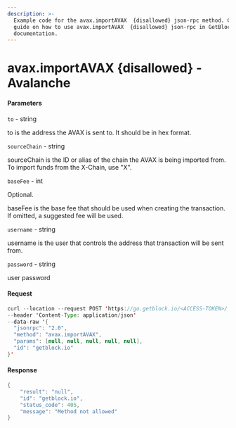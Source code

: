 ```yaml
---
description: >-
  Example code for the avax.importAVAX  {disallowed} json-rpc method. Сomplete
  guide on how to use avax.importAVAX  {disallowed} json-rpc in GetBlock.io Web3
  documentation.
---
```


# avax.importAVAX {disallowed} - Avalanche

#### Parameters

`to` - string

to is the address the AVAX is sent to. It should be in hex format.

`sourceChain` - string

sourceChain is the ID or alias of the chain the AVAX is being imported from. To import funds from the X-Chain, use "X".

`baseFee` - int

Optional.

baseFee is the base fee that should be used when creating the transaction. If omitted, a suggested fee will be used.

`username` - string

username is the user that controls the address that transaction will be sent from.

`password` - string

user password

#### Request

```java
curl --location --request POST 'https://go.getblock.io/<ACCESS-TOKEN>/' 
--header 'Content-Type: application/json' 
--data-raw '{
  "jsonrpc": "2.0",
  "method": "avax.importAVAX",
  "params": [null, null, null, null, null],
  "id": "getblock.io"
}'
```

#### Response

```java
{
    "result": "null",
    "id": "getblock.io",
    "status_code": 405,
    "message": "Method not allowed"
}
```
